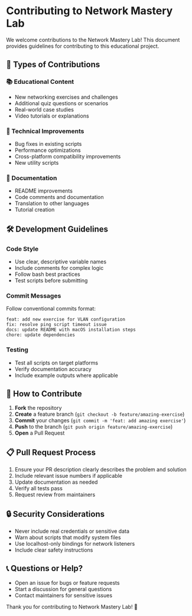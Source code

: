 # Contributing to Network Mastery Lab

We welcome contributions to the Network Mastery Lab! This document provides guidelines for contributing to this educational project.

## 🎯 Types of Contributions

### 📚 Educational Content
- New networking exercises and challenges
- Additional quiz questions or scenarios  
- Real-world case studies
- Video tutorials or explanations

### 🔧 Technical Improvements
- Bug fixes in existing scripts
- Performance optimizations
- Cross-platform compatibility improvements
- New utility scripts

### 📖 Documentation
- README improvements
- Code comments and documentation
- Translation to other languages
- Tutorial creation

## 🛠️ Development Guidelines

### Code Style
- Use clear, descriptive variable names
- Include comments for complex logic
- Follow bash best practices
- Test scripts before submitting

### Commit Messages
Follow conventional commits format:
```
feat: add new exercise for VLAN configuration
fix: resolve ping script timeout issue  
docs: update README with macOS installation steps
chore: update dependencies
```

### Testing
- Test all scripts on target platforms
- Verify documentation accuracy
- Include example outputs where applicable

## 🤝 How to Contribute

1. **Fork** the repository
2. **Create** a feature branch (`git checkout -b feature/amazing-exercise`)
3. **Commit** your changes (`git commit -m 'feat: add amazing exercise'`)
4. **Push** to the branch (`git push origin feature/amazing-exercise`)
5. **Open** a Pull Request

## 📋 Pull Request Process

1. Ensure your PR description clearly describes the problem and solution
2. Include relevant issue numbers if applicable
3. Update documentation as needed
4. Verify all tests pass
5. Request review from maintainers

## 🔒 Security Considerations

- Never include real credentials or sensitive data
- Warn about scripts that modify system files
- Use localhost-only bindings for network listeners
- Include clear safety instructions

## 📞 Questions or Help?

- Open an issue for bugs or feature requests
- Start a discussion for general questions
- Contact maintainers for sensitive issues

Thank you for contributing to Network Mastery Lab! 🚀